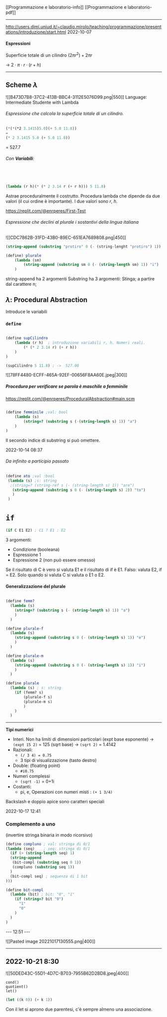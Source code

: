 
[[Programmazione e laboratorio-info]]
[[Programmazione e laboratorio-pdf]]


---

http://users.dimi.uniud.it/~claudio.mirolo/teaching/programmazione/presentations/introduzione/start.html
2022-10-07
#### Espressioni
Superficie totale di un cilindro 
$(2 \pi r^2) + 2\pi r$

-> $2 \cdot \pi \cdot r \cdot (r+h)$ 

---
## Scheme $\lambda$


![[B473D7B8-37C2-413B-BBC4-3112E5076D99.png|550]]
Language: Intermediate Studente with Lambda 

###### Espressione che calcola la superficie totale di un cilindro. 
```scheme
(*(*(*2 3.1415)5.0)(+ 5.0 11.8))
=
(* 2 3.1415 5.0 (+ 5.0 11.8))
```
= 527.7

###### Con ***Variabili***: 
```scheme



(lambda (r h)(* (* 2 3.14 r (+ r h))) 5 11.8)


```
Astrae proceduralmente il costrutto. 
Procedura lambda che dipende da due valori (il cui ordine è importante). I due valori sono *r*, *h*.  


https://replit.com/@enrperes/First-Test


###### Espressione che declini al plurale i sostantivi della lingua italiana

![[CDC7862B-31FD-43B0-89EC-651EA7689808.png|450]]

```scheme
(string-append (substring "protiro" 0 (- (string-lenght "protiro") 1)) "i")
```

```scheme
(define) plurale
	(lambda (sm)
		(string-append (substring sm 0 (- (string-length sm) 1)) "i")
	)
```


string-append ha 2 argomenti
Substring ha 3 argomenti: Stinga; a partire dal carattere n; 

## $\lambda$: Procedural Abstraction
Introduce le variabili 

### `define`

```scheme
 
(define supCilindro 
	(lambda (r h)  ; introduzione variabili r, h. Numeri reali. 
		(* (* 2 3.14 r) (+ r h))
    )
)

(supCilindro 5 11.8) ; ->  527.00
```


![[78FF4480-ECFF-465A-92EF-00656F8AA60E.jpeg|300]]

##### Procedura per verificare se parola è maschile o femminile 

https://replit.com/@enrperes/ProceduralAbstraction#main.scm
 ```scheme
 
 (define femminile ;val: bool
	 (lambda (s)
		 (string=? (substring s (-(string-length s) 1)) "a")
	 )
 )
```
Il secondo indice di substring si può omettere. 

2022-10-14 08:37 
###### Da infinito a participio passato 

 ```scheme
 (define ato ;val :bool
  (lambda (s) ;s: string
   ;(string=? (string-ref s (- (string-length s) 1)) "are")
    (string-append (substring s 0 (- (string-length s) 2)) "to")
    )
  )

 
```

# `if`


```scheme
(if C E1 E2) ; C1 ? E1 : E2

```

3 argomenti: 
- Condizione (booleana)
- Espressione 1
- Espressione 2 (non può essere omesso)

Se il risultato di C è vero si valuta E1 e il risultato di if è E1. 
Falso: valuta E2, if = E2. 
Solo quando si valuta C si valuta o E1 o E2. 

#### Generalizzazione del plurale 

```scheme

(define femm?
  (lambda (s)
    (string=? (substring s (- (string-length s) 1)) "a")
    )
  )

(define plurale-f
  (lambda (s)
    (string-append (substring s 0 (- (string-length s) 1)) "e")
    )
  )

(define plurale-m
  (lambda (s)
    (string-append (substring s 0 (- (string-length s) 1)) "i")
    )
  )

(define plurale
  (lambda (s) ; s: string
    (if (femm? s)
        (plurale-f s)
        (plurale-m s)
        )
    )
  )

```

----

**Tipi numerici**
- Interi. Non ha limiti di dimensioni particolari
	(expt base esponente) -> ``(expt 15 2)`` = 125
	(sqrt base) -> ``(sqrt 2)`` = 1.4142
- Razionali: 
	- ``(/ 3 4) = 0.75``
	- 3 tipi di visualizzazione (tasto destro)
- Double: (floating point)
	- ``#i0.75``
- Numeri complessi
	- ``(sqrt -1)`` = 0+1i
- Costanti: 
	- pi, e, 
Operazioni con numeri misti : 
``(+ 1 3/4)``

Backslash e doppio apice sono caratteri speciali


2022-10-17 12:41
 ###  Complemento a uno
(invertire stringa binaria in modo ricorsivo)
```scheme
(define compluno ; val: stringa di 0/1
(lambda (seq)    ; seq: stringa di 0/1
  (if (> (string-length seq) 1)
  (string-append
   (bit-compl (substring seq 0 1))
   (compluno (substring seq 1))
  )
  (bit-compl seq) ; sequenza di 1 bit 
)))

(define bit-compl 
  (lambda (bit) ; bit: "0", "1"
    (if (string=? bit "0")
	  "1"
	  "0"
    )
  )
)
```

--- 12:51 ---

![[Pasted image 20221017130555.png|400]]

---

## 2022-10-21 8:30

![[50DED43C-55D1-4D7C-B703-7955B62D2BD8.jpeg|400]]

	cond()
	quotient()
	let()


```scheme
(let ((k 0)) (+ k 1))
```

Con il let si aprono due parentesi, c'è sempre almeno una associazione. 

